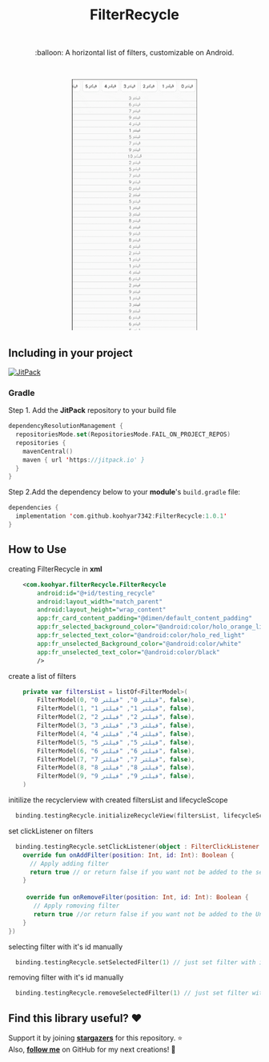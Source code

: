 <h1 align="center">FilterRecycle</h1></br>

<p align="center">
:balloon: A horizontal list of filters, customizable on Android.
</p>
</br>

<p align="center">
<img src="https://github.com/koohyar7342/FilterRecycle/blob/9be9ab7d05bded613324ea887ec3a4b59de14f13/filterrecycle_gif.gif" width="250"/>
</p>

## Including in your project
[![JitPack](https://img.shields.io/jitpack/version/com.github.koohyar7342/FilterRecycle)](https://jitpack.io/#koohyar7342/FilterRecycle/Tag)

### Gradle
Step 1. Add the **JitPack** repository to your build file 
```kotlin
dependencyResolutionManagement {
  repositoriesMode.set(RepositoriesMode.FAIL_ON_PROJECT_REPOS)
  repositories {
    mavenCentral()
    maven { url 'https://jitpack.io' }
  }
}
```
Step 2.Add the dependency below to your **module**'s `build.gradle` file:

```kotlin
dependencies {
  implementation 'com.github.koohyar7342:FilterRecycle:1.0.1'
}
```
## How to Use
creating FilterRecycle in **xml**
```xml
    <com.koohyar.filterRecycle.FilterRecycle
        android:id="@+id/testing_recycle"
        android:layout_width="match_parent"
        android:layout_height="wrap_content"
        app:fr_card_content_padding="@dimen/default_content_padding"
        app:fr_selected_background_color="@android:color/holo_orange_light"
        app:fr_selected_text_color="@android:color/holo_red_light"
        app:fr_unselected_Background_color="@android:color/white"
        app:fr_unselected_text_color="@android:color/black"
        />
```
create a list of filters
```kotlin
    private var filtersList = listOf<FilterModel>(
        FilterModel(0, "فیلتر 0", "فیلتر 0", false),
        FilterModel(1, "فیلتر 1", "فیلتر 1", false),
        FilterModel(2, "فیلتر 2", "فیلتر 2", false),
        FilterModel(3, "فیلتر 3", "فیلتر 3", false),
        FilterModel(4, "فیلتر 4", "فیلتر 4", false),
        FilterModel(5, "فیلتر 5", "فیلتر 5", false),
        FilterModel(6, "فیلتر 6", "فیلتر 6", false),
        FilterModel(7, "فیلتر 7", "فیلتر 7", false),
        FilterModel(8, "فیلتر 8", "فیلتر 8", false),
        FilterModel(9, "فیلتر 9", "فیلتر 9", false),
    )
```
initilize the recyclerview with  created filtersList and lifecycleScope
```kotlin
  binding.testingRecycle.initializeRecycleView(filtersList, lifecycleScope)
```
set clickListener on filters
```kotlin
  binding.testingRecycle.setClickListener(object : FilterClickListener {
    override fun onAddFilter(position: Int, id: Int): Boolean {
      // Apply adding filter
      return true // or return false if you want not be added to the selected list
    }

     override fun onRemoveFilter(position: Int, id: Int): Boolean {
       // Apply romoving filter
       return true //or return false if you want not be added to the Unselected list
    }
})
```
selecting filter with it's id manually
```kotlin
  binding.testingRecycle.setSelectedFilter(1) // just set filter with id=1 as selected
```
removing filter with it's id manually
```kotlin
  binding.testingRecycle.removeSelectedFilter(1) // just set filter with id=1 as Unselected
```
## Find this library useful? :heart:
Support it by joining __[stargazers](https://koohyar7342.github.io)__ for this repository. :star: <br>
Also, __[follow me](https://github.com/koohyar7342)__ on GitHub for my next creations! 🤩

